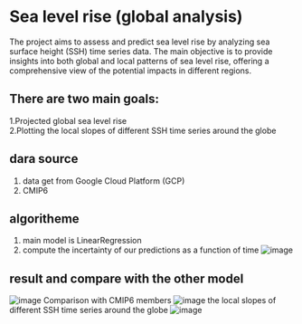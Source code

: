 # Sea level rise (global analysis)
The project aims to assess and predict sea level rise by analyzing sea surface height (SSH) time series data. The main objective is to provide insights into both global and local patterns of sea level rise, offering a comprehensive view of the potential impacts in different regions.

## There are two main goals:
1.Projected global sea level rise  
2.Plotting the local slopes of different SSH time series around the globe

## dara source
1. data get from Google Cloud Platform (GCP)
2. CMIP6
## algoritheme
1. main model is LinearRegression
2. compute the incertainty of our predictions as a function of time
   ![image](https://github.com/kehanantoineLIU/Sea-level-rise-global-analysis-/assets/125217787/c41efde3-a0ad-430e-9753-18c5e816ae30)

## result and compare with the other model
![image](https://github.com/kehanantoineLIU/Sea-level-rise-global-analysis-/assets/125217787/8e4aca86-27bf-422a-b27b-87bfc028444d)
Comparison with CMIP6 members
![image](https://github.com/kehanantoineLIU/Sea-level-rise-global-analysis-/assets/125217787/1ed477fb-8ef7-423f-aea8-27feeccb9159)
the local slopes of different SSH time series around the globe
![image](https://github.com/kehanantoineLIU/Sea-level-rise-global-analysis-/assets/125217787/3e59e2ba-e918-48c3-a7e9-a2b63c715e0b)
